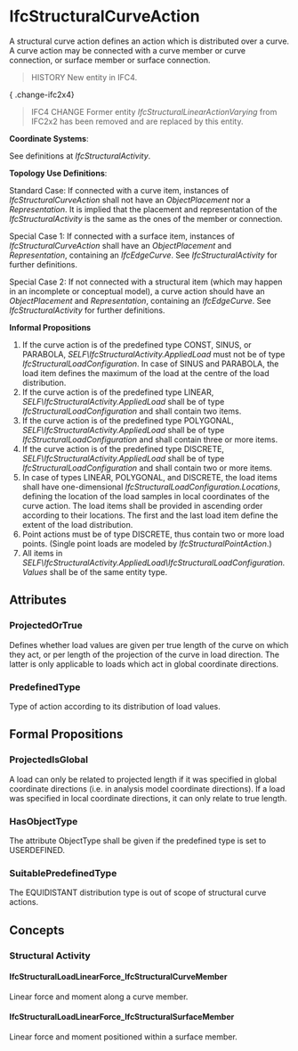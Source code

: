 # IfcStructuralCurveAction

A structural curve action defines an action which is distributed over a curve. A curve action may be connected with a curve member or curve connection, or surface member or surface connection.<!-- end of definition -->

> HISTORY New entity in IFC4.

{ .change-ifc2x4}
> IFC4 CHANGE Former entity _IfcStructuralLinearActionVarying_ from IFC2x2 has been removed and are replaced by this entity.

****Coordinate Systems****:

See definitions at _IfcStructuralActivity_.

****Topology Use Definitions****:

Standard Case:
If connected with a curve item, instances of _IfcStructuralCurveAction_ shall not have an _ObjectPlacement_ nor a _Representation_. It is implied that the placement and representation of the _IfcStructuralActivity_ is the same as the ones of the member or connection.

Special Case 1:
If connected with a surface item, instances of _IfcStructuralCurveAction_ shall have an _ObjectPlacement_ and _Representation_, containing an _IfcEdgeCurve_. See _IfcStructuralActivity_ for further definitions.

Special Case 2:
If not connected with a structural item (which may happen in an incomplete or conceptual model), a curve action should have an _ObjectPlacement_ and _Representation_, containing an _IfcEdgeCurve_. See _IfcStructuralActivity_ for further definitions.

**Informal Propositions**

1. If the curve action is of the predefined type CONST, SINUS, or PARABOLA, _SELF\IfcStructuralActivity.AppliedLoad_ must not be of type _IfcStructuralLoadConfiguration_. In case of SINUS and PARABOLA, the load item defines the maximum of the load at the centre of the load distribution.
2. If the curve action is of the predefined type LINEAR, _SELF\IfcStructuralActivity.AppliedLoad_ shall be of type _IfcStructuralLoadConfiguration_ and shall contain two items.
3. If the curve action is of the predefined type POLYGONAL, _SELF\IfcStructuralActivity.AppliedLoad_ shall be of type _IfcStructuralLoadConfiguration_ and shall contain three or more items.
4. If the curve action is of the predefined type DISCRETE, _SELF\IfcStructuralActivity.AppliedLoad_ shall be of type _IfcStructuralLoadConfiguration_ and shall contain two or more items.
5. In case of types LINEAR, POLYGONAL, and DISCRETE, the load items shall have one-dimensional _IfcStructuralLoadConfiguration.Locations_, defining the location of the load samples in local coordinates of the curve action. The load items shall be provided in ascending order according to their locations. The first and the last load item define the extent of the load distribution.
6. Point actions must be of type DISCRETE, thus contain two or more load points. (Single point loads are modeled by _IfcStructuralPointAction_.)
7. All items in _SELF\IfcStructuralActivity.AppliedLoad\IfcStructuralLoadConfiguration.Values_ shall be of the same entity type.

## Attributes

### ProjectedOrTrue
Defines whether load values are given per true length of the curve on which they act, or per length of the projection of the curve in load direction. The latter is only applicable to loads which act in global coordinate directions.

### PredefinedType
Type of action according to its distribution of load values.

## Formal Propositions

### ProjectedIsGlobal
A load can only be related to projected length if it was specified in global coordinate directions (i.e. in analysis model coordinate directions). If a load was specified in local coordinate directions, it can only relate to true length.

### HasObjectType
The attribute ObjectType shall be given if the predefined type is set to USERDEFINED.

### SuitablePredefinedType
The EQUIDISTANT distribution type is out of scope of structural curve actions.

## Concepts

### Structural Activity



#### IfcStructuralLoadLinearForce_IfcStructuralCurveMember

Linear force and moment along a curve member.

#### IfcStructuralLoadLinearForce_IfcStructuralSurfaceMember

Linear force and moment positioned within a surface member.

